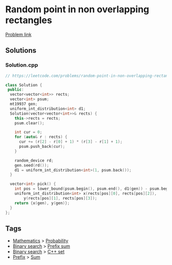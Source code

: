# Random point in non overlapping rectangles

[Problem link](https://leetcode.com/problems/random-point-in-non-overlapping-rectangles)

## Solutions


### Solution.cpp
```cpp
// https://leetcode.com/problems/random-point-in-non-overlapping-rectangles

class Solution {
 public:
  vector<vector<int>> rects;
  vector<int> psum;
  mt19937 gen;
  uniform_int_distribution<int> d1;
  Solution(vector<vector<int>>& rects) {
    this->rects = rects;
    psum.clear();

    int cur = 0;
    for (auto& r : rects) {
      cur += (r[2] - r[0] + 1) * (r[3] - r[1] + 1);
      psum.push_back(cur);
    }

    random_device rd;
    gen.seed(rd());
    d1 = uniform_int_distribution<int>(1, psum.back());
  }

  vector<int> pick() {
    int pos = lower_bound(psum.begin(), psum.end(), d1(gen)) - psum.begin();
    uniform_int_distribution<int> x(rects[pos][0], rects[pos][2]),
        y(rects[pos][1], rects[pos][3]);
    return {x(gen), y(gen)};
  }
};

```
## Tags

* [Mathematics](/Collections/mathematics.md#mathematics) > [Probability](/Collections/mathematics.md#probability)
* [Binary search](/Collections/binary-search.md#binary-search) > [Prefix sum](/Collections/binary-search.md#prefix-sum)
* [Binary search](/Collections/binary-search.md#binary-search) > [C++ set](/Collections/binary-search.md#c---set)
* [Prefix](/Collections/prefix.md#prefix) > [Sum](/Collections/prefix.md#sum)
